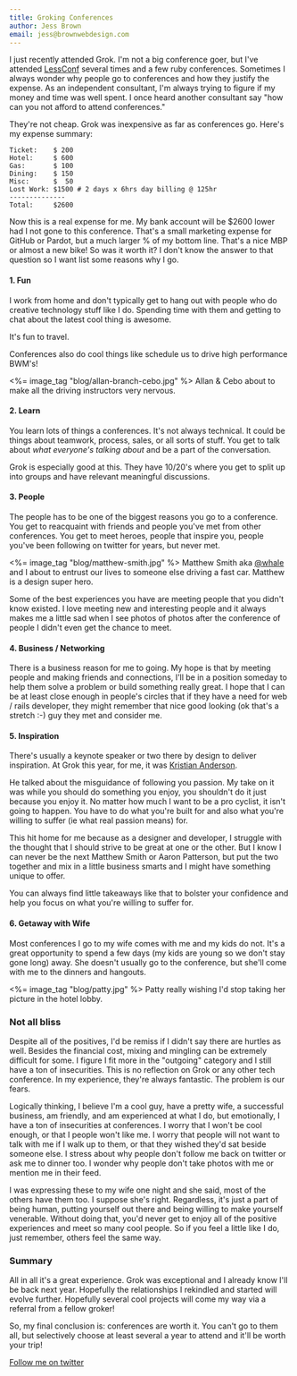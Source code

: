 ```yaml
---
title: Groking Conferences
author: Jess Brown
email: jess@brownwebdesign.com
---
```


I just recently attended Grok. I'm not a big conference goer, but I've
attended [LessConf][] several times and a few ruby conferences.
Sometimes I always wonder why people go to conferences and how they
justify the expense. As an independent consultant, I'm always trying to
figure if my money and time was well spent.  I once heard another
consultant say "how can you not afford to attend conferences."

They're not cheap.  Grok was inexpensive as far as conferences go.
Here's my expense summary:

    Ticket:    $ 200
    Hotel:     $ 600
    Gas:       $ 100
    Dining:    $ 150
    Misc:      $  50
    Lost Work: $1500 # 2 days x 6hrs day billing @ 125hr
    --------------
    Total:     $2600

Now this is a real expense for me.  My bank account will be $2600 lower
had I not gone to this conference. That's a small marketing expense for
GitHub or Pardot, but a much larger % of my bottom line. That's a nice
MBP or almost a new bike! So was it worth it? I don't know the answer to
that question so I want list some reasons why I go.

#### 1. Fun

I work from home and don't typically get to hang out with people who do
creative technology stuff like I do. Spending time with them and getting
to chat about the latest cool thing is awesome.

It's fun to travel.

Conferences also do cool things like schedule us to drive high
performance BWM's!

<%= image_tag "blog/allan-branch-cebo.jpg" %>
<span class="footnote">Allan &amp; Cebo about to make all the
driving instructors very nervous.</span>

#### 2. Learn

You learn lots of things a conferences. It's not always technical. It
could be things about teamwork, process, sales, or all sorts of stuff.
You get to talk about *what everyone's talking about* and be a part of the
conversation.

Grok is especially good at this.  They have 10/20's where you get to
split up into groups and have relevant meaningful discussions.

#### 3. People

The people has to be one of the biggest reasons you go to a conference.
You get to reacquaint with friends and people you've met from other
conferences. You get to meet heroes, people that inspire you, people
you've been following on twitter for years, but never met.

<%= image_tag "blog/matthew-smith.jpg" %>
<span class="footnote">Matthew Smith aka [@whale][] and I about to entrust our
lives to someone else driving a fast car. Matthew is a design super hero.</span>

Some of the best experiences you have are meeting people that you didn't
know existed. I love meeting new and interesting people and it always
makes me a little sad when I see photos of photos after the conference
of people I didn't even get the chance to meet.

#### 4. Business / Networking

There is a business reason for me to going. My hope is that by meeting
people and making friends and connections, I'll be in a position
someday to help them solve a problem or build something really great.  I
hope that I can be at least close enough in people's circles that if
they have a need for web / rails developer, they might remember that
nice good looking (ok that's a stretch :-) guy they met and consider me.  

#### 5. Inspiration

There's usually a keynote speaker or two there by design to deliver
inspiration. At Grok this year, for me, it was [Kristian Anderson][]. 

He talked about the misguidance of following you passion. My take on it
was while you should do something you enjoy, you shouldn't do it just
because you enjoy it.  No matter how much I want to be a pro cyclist, it
isn't going to happen. You have to do what you're built for and also
what you're willing to suffer (ie what real passion means) for. 

This hit home for me because as a designer and developer, I struggle
with the thought that I should strive to be great at one or the other.
But I know I can never be the next Matthew Smith or Aaron Patterson, but
put the two together and mix in a little business smarts and I
might have something unique to offer.

You can always find little takeaways like that to bolster your confidence
and help you focus on what you're willing to suffer for.


#### 6. Getaway with Wife

Most conferences I go to my wife comes with me and my kids do not. It's
a great opportunity to spend a few days (my kids are young so we don't
stay gone long) away. She doesn't usually go to the conference, but
she'll come with me to the dinners and hangouts.

<%= image_tag "blog/patty.jpg" %>
<span class="footnote">Patty really wishing I'd stop taking her picture in the hotel lobby.</span>


### Not all bliss

Despite all of the positives, I'd be remiss if I didn't say there are
hurtles as well. Besides the financial cost, mixing and mingling can
be extremely difficult for some. I figure I fit more in the "outgoing"
category and I still have a ton of insecurities. This is no reflection
on Grok or any other tech conference. In my experience, they're always
fantastic. The problem is our fears.

Logically thinking, I believe I'm a cool guy, have a pretty wife, a
successful business, am friendly, and am experienced at what I do, but
emotionally, I have a ton of insecurities at conferences.  I worry that
I won't be cool enough, or that I people won't like me. I worry that
people will not want to talk with me if I walk up to them, or that they
wished they'd sat beside someone else. I stress about why people don't
follow me back on twitter or ask me to dinner too. I wonder why people
don't take photos with me or mention me in their feed.

I was expressing these to my wife one night and she said, most
of the others have them too. I suppose she's right. Regardless, it's just
a part of being human, putting yourself out there and being willing to
make yourself venerable. Without doing that, you'd never get to enjoy all
of the positive experiences and meet so many cool people. So if you feel
a little like I do, just remember, others feel the same way.

### Summary

All in all it's a great experience. Grok was exceptional and I already
know I'll be back next year. Hopefully the relationships I rekindled and
started will evolve further.  Hopefully several cool projects will come
my way via a referral from a fellow groker!

So, my final conclusion is: conferences are worth it. You can't go to
them all, but selectively choose at least several a year to attend and
it'll be worth your trip!

[Follow me on twitter](https://twitter.com/brownwebdesign)



[LessConf]:http://lessconf.lesseverything.com/
[@whale]:http://www.twitter.com/whale
[Kristian Anderson]:http://www.twitter.com/kristianindy
